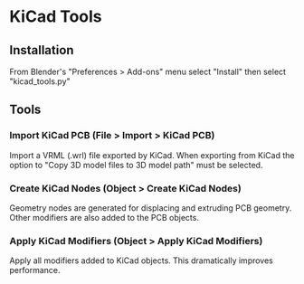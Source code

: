 # KiCad Tools
## Installation
From Blender's "Preferences > Add-ons" menu select "Install" then select "kicad_tools.py"
## Tools
### Import KiCad PCB (File > Import > KiCad PCB)
Import a VRML (.wrl) file exported by KiCad. When exporting from KiCad the option to "Copy 3D model files to 3D model path" must be selected.
### Create KiCad Nodes (Object > Create KiCad Nodes)
Geometry nodes are generated for displacing and extruding PCB geometry. Other modifiers are also added to the PCB objects.
### Apply KiCad Modifiers (Object > Apply KiCad Modifiers)
Apply all modifiers added to KiCad objects. This dramatically improves performance.
